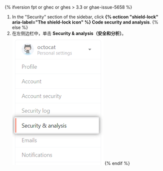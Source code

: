 {% ifversion fpt or ghec or ghes > 3.3 or ghae-issue-5658 %}
1. In the "Security" section of the sidebar, click **{% octicon "shield-lock" aria-label="The shield-lock icon" %} Code security and analysis**.
{% else %}
1. 在左侧边栏中，单击 **Security & analysis（安全和分析）**。 ![安全和分析设置](/assets/images/help/settings/settings-sidebar-security-analysis.png)
{% endif %}
